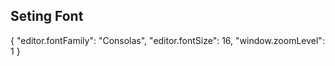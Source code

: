## Seting Font
{
  "editor.fontFamily": "Consolas",
    "editor.fontSize": 16,
    "window.zoomLevel": 1
}
